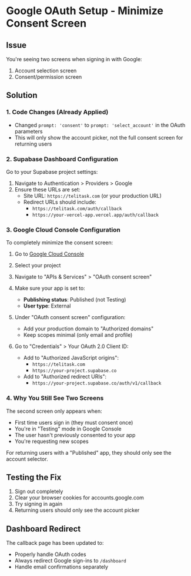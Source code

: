 # Google OAuth Setup - Minimize Consent Screen

## Issue
You're seeing two screens when signing in with Google:
1. Account selection screen
2. Consent/permission screen

## Solution

### 1. Code Changes (Already Applied)
- Changed `prompt: 'consent'` to `prompt: 'select_account'` in the OAuth parameters
- This will only show the account picker, not the full consent screen for returning users

### 2. Supabase Dashboard Configuration
Go to your Supabase project settings:
1. Navigate to Authentication > Providers > Google
2. Ensure these URLs are set:
   - Site URL: `https://telitask.com` (or your production URL)
   - Redirect URLs should include:
     - `https://telitask.com/auth/callback`
     - `https://your-vercel-app.vercel.app/auth/callback`

### 3. Google Cloud Console Configuration
To completely minimize the consent screen:

1. Go to [Google Cloud Console](https://console.cloud.google.com)
2. Select your project
3. Navigate to "APIs & Services" > "OAuth consent screen"
4. Make sure your app is set to:
   - **Publishing status**: Published (not Testing)
   - **User type**: External
   
5. Under "OAuth consent screen" configuration:
   - Add your production domain to "Authorized domains"
   - Keep scopes minimal (only email and profile)

6. Go to "Credentials" > Your OAuth 2.0 Client ID:
   - Add to "Authorized JavaScript origins":
     - `https://telitask.com`
     - `https://your-project.supabase.co`
   - Add to "Authorized redirect URIs":
     - `https://your-project.supabase.co/auth/v1/callback`

### 4. Why You Still See Two Screens
The second screen only appears when:
- First time users sign in (they must consent once)
- You're in "Testing" mode in Google Console
- The user hasn't previously consented to your app
- You're requesting new scopes

For returning users with a "Published" app, they should only see the account selector.

## Testing the Fix
1. Sign out completely
2. Clear your browser cookies for accounts.google.com
3. Try signing in again
4. Returning users should only see the account picker

## Dashboard Redirect
The callback page has been updated to:
- Properly handle OAuth codes
- Always redirect Google sign-ins to `/dashboard`
- Handle email confirmations separately